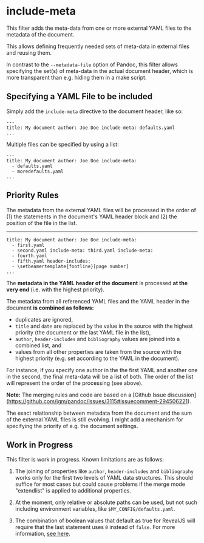 # include-meta

This filter adds the meta-data from one or more external YAML files to
the metadata of the document.

This allows defining frequently needed sets of meta-data in external
files and reusing them.

In contrast to the `--metadata-file` option of Pandoc, this filter
allows specifying the set(s) of meta-data in the actual document
header, which is more transparent than e.g. hiding them in a make
script.

## Specifying a YAML File to be included

Simply add the `include-meta` directive to the document header, like
so:

    ---
    title: My document author: Joe Doe include-meta: defaults.yaml
    ...

Multiple files can be specified by using a list:

    ---
    title: My document author: Joe Doe include-meta: 
      - defaults.yaml
      - moredefaults.yaml
    ...

## Priority Rules

The metadata from the external YAML files will be processed in the
order of (1) the statements in the document's YAML header block and
(2) the position of the file in the list.

   ---
    title: My document author: Joe Doe include-meta: 
      - first.yaml
      - second.yaml include-meta: third.yaml include-meta: 
      - fourth.yaml
      - fifth.yaml header-includes:
      - \setbeamertemplate{footline}[page number]
    ...

The **metadata in the YAML header of the document** is processed **at
the very end** (i.e. with the highest priority).

The metadata from all referenced YAML files and the YAML header in the
document **is combined as follows:**

- duplicates are ignored,
- `title` and `date` are replaced by the value in the source with the
  highest priority (the document or the last YAML file in the list),
- `author`, `header-includes` and `bibliography` values are joined
  into a combined list, and
- values from all other properties are taken from the source with the
  highest priority (e.g. set according to the YAML in the document).

For instance, if you specify one author in the the first YAML and
another one in the second, the final meta-data will be a list of
both. The order of the list will represent the order of the
processing (see above).

**Note:** The merging rules and code are based on a [Github Issue
  discussion]
  (https://github.com/jgm/pandoc/issues/3115#issuecomment-294506221).

The exact relationship between metadata from the document and the sum
of the external YAML files is still evolving. I might add a mechanism
for specifying the priority of e.g. the document settings. 


## Work in Progress

This filter is work in progress. Known limitations are as follows:

1. The joining of properties like `author`, `header-includes` and `bibliography` works only for the first two levels of YAML data structures. This should suffice for most cases but could cause problems if the merge mode "extendlist" is applied to additional properties.

2. At the moment, only relative or absolute paths can be used, but not such including environment variables, like `$MY_CONFIG/defaults.yaml`.

3. The combination of boolean values that default as true for RevealJS will require that the last statement uses `0` instead of `false`. For more information, [see here](https://pandoc.org/MANUAL.html#variables-for-html-slides).


